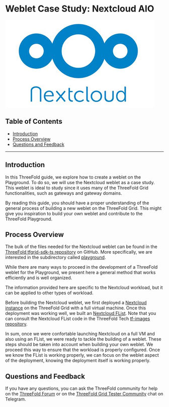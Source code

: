 <h1>Weblet Case Study: Nextcloud AIO</h1>

![](./img/nextcloud_aio.png)

<h2>Table of Contents</h2>

- [Introduction](#introduction)
- [Process Overview](#process-overview)
- [Questions and Feedback](#questions-and-feedback)

***

## Introduction

In this ThreeFold guide, we explore how to create a weblet on the Playground. To do so, we will use the Nextcloud weblet as a case study. This weblet is ideal to study since it uses many of the ThreeFold Grid functionalities, such as gateways and gateway domains.

By reading this guide, you should have a proper understanding of the general process of building a new weblet on the ThreeFold Grid. This might give you inspiration to build your own weblet and contribute to the ThreeFold Playground.

## Process Overview

The bulk of the files needed for the Nextcloud weblet can be found in the [ThreeFold tfgrid-sdk-ts repository](https://github.com/threefoldtech/tfgrid-sdk-ts) on GitHub. More specifically, we are interested in the subdirectory called [playground](https://github.com/threefoldtech/tfgrid-sdk-ts/tree/development/packages/playground).

While there are many ways to proceed in the development of a ThreeFold weblet for the Playground, we present here a general method that works efficiently and is well organized.

The information provided here are specific to the Nextcloud workload, but it can be applied to other types of workload.

Before building the Nextcloud weblet, we first deployed a [Nextcloud instance](../../terraform/advanced/terraform_nextcloud_aio.md) on the ThreeFold Grid with a full virtual machine. Once this deployment was working well, we built an [Nextcloud FList](../../flist/flist_case_studies/flist_nextcloud_case_study.md). Note that you can consult the Nextcloud FList code in the ThreeFold Tech [tf-images repository](https://github.com/threefoldtech/tf-images/tree/development/tfgrid3/nextcloud). 

In sum, once we were confortable launching Nextcloud on a full VM and also using an FList, we were ready to tackle the building of a weblet. These steps should be taken into account when building your own weblet. We proceed this way to ensure that the workload is properly configured. Once we know the FList is working properly, we can focus on the weblet aspect of the deployment, knowing the deployment itself is working properly.

## Questions and Feedback

If you have any questions, you can ask the ThreeFold community for help on the [ThreeFold Forum](http://forum.threefold.io/) or on the [ThreeFold Grid Tester Community](https://t.me/threefoldtesting) chat on Telegram.